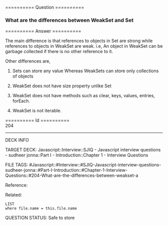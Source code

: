 ========== Question ==========  

### What are the differences between WeakSet and Set  

========== Answer ==========  

The main difference is that references to objects in Set are strong while
references to objects in WeakSet are weak. i.e, An object in WeakSet can be
garbage collected if there is no other reference to it.

Other differences are,

1. Sets can store any value Whereas WeakSets can store only collections of
    objects

2. WeakSet does not have size property unlike Set

3. WeakSet does not have methods such as clear, keys, values, entries, forEach.

4. WeakSet is not iterable.

========== Id ==========  
204

---

DECK INFO

TARGET DECK: Javascript::Interview::SJIQ - Javascript interview questions - sudheer jonna::Part I - Introduction::Chapter 1 - Interview Questions

FILE TAGS: #Javascript::#Interview::#SJIQ-Javascript-interview-questions-sudheer-jonna::#Part-I-Introduction::#Chapter-1-Interview-Questions::#204-What-are-the-differences-between-weakset-a

Reference:

Related:

```dataview
LIST
where file.name = this.file.name
```

QUESTION STATUS: Safe to store
